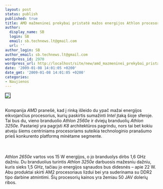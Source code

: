 ```yaml
---
layout: post
status: publish
published: true
title: AMD mažmeninei prekybai pristatė mažos energijos Athlon procesorius
author:
  display_name: SB
  login: SB
  email: sb.technews.lt@gmail.com
  url: ''
author_login: SB
author_email: sb.technews.lt@gmail.com
wordpress_id: 2970
wordpress_url: http://localhost/site/new/amd_mazmeninei_prekybai_pristate_mazos_energijos_athlon_procesorius/
date: '2009-01-08 14:01:05 +0200'
date_gmt: '2009-01-08 14:01:05 +0200'
categories:
- Naujienos
---
```

<div class="imgright"><img src="http://tbn1.google.com/images?q=tbn:n08B29Ynvhb3pM:http://www.itreviews.co.uk/graphics/normal/hardware/h880.jpg" border="1"></div>
<p><br>Kompanija <i>AMD</i> pranešė, kad į rinką išleido du ypač mažai energijos eikvojančius procesorius, kurių paskirtis sumažinti <i>Intel</i> įtaką šioje sferoje. Tai bus du, vieno branduolio <i>Athlon 2560e</i> ir dviejų branduolių <i>Athlon 3250e</i>. Pastarieji yra pagrįsti <i>K8</i> architektūros pagrindu, nors tai bet kokiu atveju šiems centriniams procesoriams suteikia technologinio pranašumo prieš konkurento platformą minėtame segmente.<br />
<br><br />
<br><i>Athlon 2650e</i> vartos vos 15 W energijos, o jo branduolys dirbs 1,6 GHz dažniu. Du branduolius turintis <i>Athlon 3250e</i> darbuosis mažesniu dažniu, kuris sieks 1,5 GHz, tačiau jo energijos sąnaudos bus didesnės – apie 22 W. Abu produktai skirti AM2 procesoriaus lizdui bei yra suderinama su DDR2 tipo darbine atmintimi. Šių procesorių kainos yra žemiau 50 JAV dolerių ribos.<br />
<br><br />
<br><br />
<br></p>
